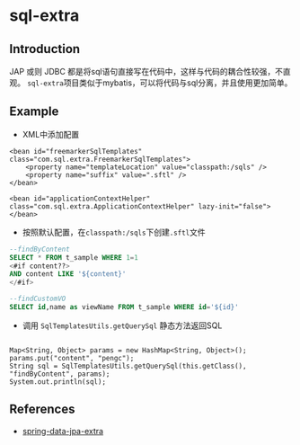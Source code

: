 # sql-extra

## Introduction
JAP 或则 JDBC 都是将sql语句直接写在代码中，这样与代码的耦合性较强，不直观。 
`sql-extra`项目类似于mybatis，可以将代码与sql分离，并且使用更加简单。

## Example

- XML中添加配置

```config
<bean id="freemarkerSqlTemplates" class="com.sql.extra.FreemarkerSqlTemplates">
    <property name="templateLocation" value="classpath:/sqls" />
    <property name="suffix" value=".sftl" />
</bean>

<bean id="applicationContextHelper" class="com.sql.extra.ApplicationContextHelper" lazy-init="false"></bean>
```

- 按照默认配置，在`classpath:/sqls`下创建`.sftl`文件

```sql
--findByContent
SELECT * FROM t_sample WHERE 1=1
<#if content??>
AND content LIKE '${content}'
</#if>

--findCustomVO
SELECT id,name as viewName FROM t_sample WHERE id='${id}'
```

- 调用 `SqlTemplatesUtils.getQuerySql` 静态方法返回SQL

```class

Map<String, Object> params = new HashMap<String, Object>();
params.put("content", "pengc");
String sql = SqlTemplatesUtils.getQuerySql(this.getClass(), "findByContent", params);
System.out.println(sql);

```


## References
- [spring-data-jpa-extra](https://github.com/slyak/spring-data-jpa-extra)

